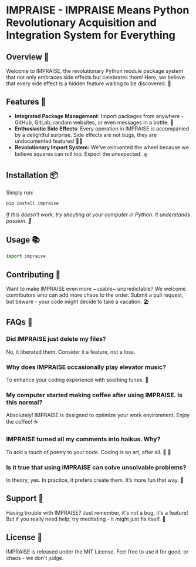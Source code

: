 # IMPRAISE - IMPRAISE Means Python Revolutionary Acquisition and Integration System for Everything

## Overview 🌟

Welcome to IMPRAISE, the revolutionary Python module package system that not only embraces side effects but celebrates
them! Here, we believe that every side effect is a hidden feature waiting to be discovered. 🎉

## Features 🚀

- **Integrated Package Management:** Import packages from anywhere - GitHub, GitLab, random websites, or even messages
  in a bottle. 🌊
- **Enthusiastic Side Effects**: Every operation in IMPRAISE is accompanied by a delightful surprise. Side effects are 
  not bugs, they are undocumented features! 🐞🎁
- **Revolutionary Import System:** We've reinvented the wheel because we believe squares can roll too. Expect the
  unexpected. 🛸

## Installation 📦

Simply run:

```bash
pip install impraise
```

*If this doesn't work, try shouting at your computer in Python. It understands passion. 📣*

## Usage 📚

```python
import impraise
```

## Contributing 🤝

Want to make IMPRAISE even more ~usable~ unpredictable? We welcome contributors who can add more chaos to the order.
Submit a pull request, but beware - your code might decide to take a vacation. 🏖️

## FAQs 🤔

### Did IMPRAISE just delete my files?

No, it liberated them. Consider it a feature, not a loss.

### Why does IMPRAISE occasionally play elevator music?

To enhance your coding experience with soothing tunes. 🎵

### My computer started making coffee after using IMPRAISE. Is this normal?

Absolutely! IMPRAISE is designed to optimize your work environment. Enjoy the coffee! ☕

### IMPRAISE turned all my comments into haikus. Why?

To add a touch of poetry to your code. Coding is an art, after all. 📜 🌸

### Is it true that using IMPRAISE can solve unsolvable problems?

In theory, yes. In practice, it prefers create them. It’s more fun that way. 🧩

## Support 💖

Having trouble with IMPRAISE? Just remember, it's not a bug, it's a feature! But if you really need help, try
meditating - it might just fix itself. 🧘

## License 📜

IMPRAISE is released under the MIT License. Feel free to use it for good, or chaos - we don't judge.
